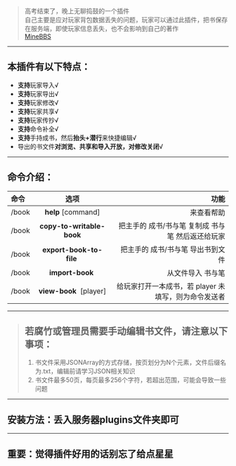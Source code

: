 > 高考结束了，晚上无聊捣鼓的一个插件  
> 自己主要是应对玩家背包数据丢失的问题，玩家可以通过此插件，把书保存在服务端，即使玩家信息丢失，也不会影响到自己的著作  
> [MineBBS](https://www.minebbs.com/resources/1-13-x-1-17-bookedit.2553/)  

---

## 本插件有以下特点：
- **支持**玩家导入√
- **支持**玩家导出√
- **支持**玩家修改√
- **支持**玩家共享√
- **支持**玩家传抄√
- **支持**命令补全√
- **支持**手持成书，然后**抬头+潜行**来快捷编辑√
- 导出的书文件**对浏览、共享和导入开放，对修改关闭**√

---

## 命令介绍：

| 命令 | 选项 | 功能 |
| :-----| :----: | ----: |
| /book | **help** [command] | 来查看帮助​
| /book | **copy-to-writable-book** | 把主手的 成书/书与笔 复制成 书与笔 然后返还给玩家​
| /book | **export-book-to-file** <file> | 把主手的 成书/书与笔 导出书到文件​
| /book | **import-book** <file> | 从文件导入 书与笔​
| /book | **view-book** <file> [player] | 给玩家打开一本成书，若 player 未填写，则为命令发送者​

---

> ## 若腐竹或管理员需要手动编辑书文件，请注意以下事项：
> 1. 书文件采用JSONArray的方式存储，按页划分为N个元素，文件后缀名为.txt，编辑前请学习JSON相关知识
> 2. 书文件最多50页，每页最多256个字符，若超出范围，可能会导致一些问题

---

## 安装方法：丢入服务器plugins文件夹即可

---

## 重要：觉得插件好用的话别忘了给点星星 
